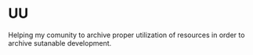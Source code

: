 # UU
Helping my comunity to archive proper utilization of resources in order to archive sutanable development.
